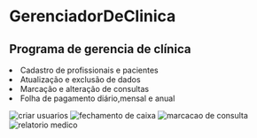 # GerenciadorDeClinica
<h2>Programa de gerencia de clínica</h2>
<li>Cadastro de profissionais e pacientes</li>
<li>Atualização e exclusão de dados</li>
<li>Marcação e alteração de consultas</li>
<li>Folha de pagamento diário,mensal e anual</li>

![criar usuarios](https://user-images.githubusercontent.com/88686721/141023834-61ee709a-b019-4ba3-875d-cc0bac28d13a.png)
![fechamento de caixa](https://user-images.githubusercontent.com/88686721/141023756-e1f5c6ea-06be-46fb-9bbe-a0c2016b26a3.png)
![marcacao de consulta](https://user-images.githubusercontent.com/88686721/141024593-8876a8a3-b87c-439b-a8a9-415cf307b310.png)
![relatorio medico](https://user-images.githubusercontent.com/88686721/141024895-db4f3755-4b15-4f17-85bc-950eaf044d26.png)
